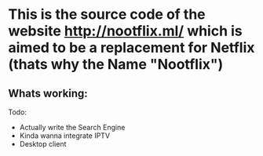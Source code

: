# This is the source code of the website http://nootflix.ml/ which is aimed to be a replacement for Netflix (thats why the Name "Nootflix") <br>
Whats working: <br>
- 

Todo: <br>
- Actually write the Search Engine
- Kinda wanna integrate IPTV
- Desktop client
